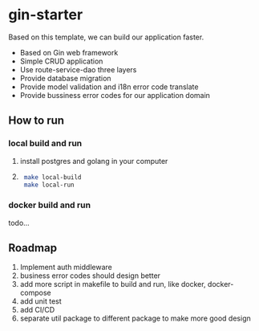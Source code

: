 # gin-starter

Based on this template, we can build our application faster.

+ Based on Gin web framework
+ Simple CRUD application
+ Use route-service-dao three layers
+ Provide database migration
+ Provide model validation and i18n error code translate
+ Provide bussiness error codes for our application domain

## How to run

### local build and run

1. install postgres and golang in your computer

2. ```bash
    make local-build
    make local-run
    ```

### docker build and run

todo...

## Roadmap

1. Implement auth middleware
2. business error codes should design better
3. add more script in makefile to build and run, like docker, docker-compose
4. add unit test
5. add CI/CD
6. separate util package to different package to make more good design